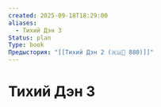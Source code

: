 ```yaml
---
created: 2025-09-18T18:29:00
aliases:
  - Тихий Дэн 3
Status: plan
Type: book
Предыстория: "[[Тихий Дэн 2 (🇷🇺📘 880)]]"
---
```

# Тихий Дэн 3
